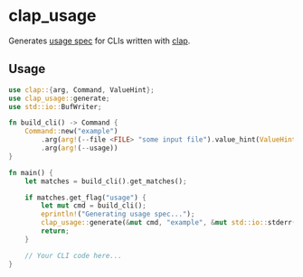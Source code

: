 # clap_usage

Generates [usage spec](https://usage.jdx.dev) for CLIs written with [clap](https://crates.io/crates/clap).

## Usage

```rust
use clap::{arg, Command, ValueHint};
use clap_usage::generate;
use std::io::BufWriter;

fn build_cli() -> Command {
    Command::new("example")
        .arg(arg!(--file <FILE> "some input file").value_hint(ValueHint::AnyPath))
        .arg(arg!(--usage))
}

fn main() {
    let matches = build_cli().get_matches();

    if matches.get_flag("usage") {
        let mut cmd = build_cli();
        eprintln!("Generating usage spec...");
        clap_usage::generate(&mut cmd, "example", &mut std::io::stderr()).unwrap();
        return;
    }

    // Your CLI code here...
}
```
